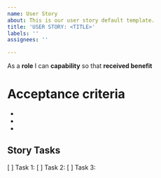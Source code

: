 ```yaml
---
name: User Story
about: This is our user story default template.
title: 'USER STORY: <TITLE>'
labels: ''
assignees: ''

---
```


As a **role** I can **capability** so that **received benefit**

# Acceptance criteria

*
*
*

## Story Tasks

[ ] Task 1:
[ ] Task 2:
[ ] Task 3:
